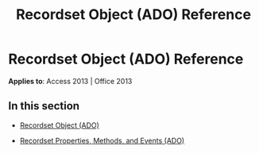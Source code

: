 ﻿---
title: Recordset Object (ADO) Reference
TOCTitle: Recordset Object (ADO)
ms:assetid: 276c0dcb-2327-4035-b604-ef181a1490cd
ms:mtpsurl: https://msdn.microsoft.com/library/JJ249037(v=office.15)
ms:contentKeyID: 48543837
ms.date: 09/18/2015
mtps_version: v=office.15
---

# Recordset Object (ADO) Reference


**Applies to**: Access 2013 | Office 2013

## In this section

  - [Recordset Object (ADO)](recordset-object-ado.md)

  - [Recordset Properties, Methods, and Events (ADO)](recordset-properties-methods-and-events-ado.md)

